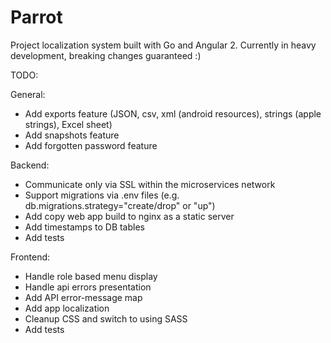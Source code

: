 # Parrot
Project localization system built with Go and Angular 2.
Currently in heavy development, breaking changes guaranteed :)

TODO:

General:
- Add exports feature (JSON, csv, xml (android resources), strings (apple strings), Excel sheet)
- Add snapshots feature
- Add forgotten password feature

Backend:
- Communicate only via SSL within the microservices network
- Support migrations via .env files (e.g. db.migrations.strategy="create/drop" or "up")
- Add copy web app build to nginx as a static server
- Add timestamps to DB tables
- Add tests

Frontend:
- Handle role based menu display
- Handle api errors presentation
- Add API error-message map
- Add app localization
- Cleanup CSS and switch to using SASS
- Add tests
